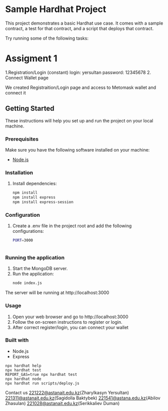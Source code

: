 # Sample Hardhat Project

This project demonstrates a basic Hardhat use case. It comes with a sample contract, a test for that contract, and a script that deploys that contract.

Try running some of the following tasks:

# Assigment 1
1.Registration/Login (constant)
login: yersultan
password: 12345678
2. Connect Wallet page

We created Registraition/Login page and access to Metomask wallet and connect it

## Getting Started

These instructions will help you set up and run the project on your local machine.

### Prerequisites

Make sure you have the following software installed on your machine:

- [Node.js](https://nodejs.org/)

### Installation


1. Install dependencies:

   ```bash
   npm install
   npm install express
   npm install express-session


### Configuration
1. Create a .env file in the project root and add the following configurations:
   ```bash
   PORT=3000



### Running the application
1. Start the MongoDB server.
2. Run the application:
   ```bash
   node index.js
The server will be running at http://localhost:3000

### Usage
1. Open your web browser and go to http://localhost:3000
2. Follow the on-screen instructions to register or login.
3. After correct register/login, you can connect your wallet


### Built with
- Node.js
- Express

```shell
npx hardhat help
npx hardhat test
REPORT_GAS=true npx hardhat test
npx hardhat node
npx hardhat run scripts/deploy.js
```

Contact us
221222@astanait.edu.kz(Zharylkasyn Yersultan)
221311@astanait.edu.kz(Sagidolla Baktybek)
221541@astana.edu.kz(Abilov Zhasulan)
221028@astanait.edu.kz(Serikkaliev Duman)


